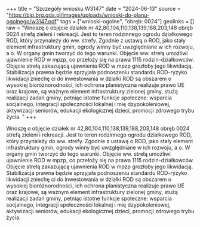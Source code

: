 +++
title = "Szczegóły wniosku W3147"
date = "2024-06-13"
source = "https://bip.brg.gda.pl/images/uploads/wnioski-do-planu-ogolnego/w3147.pdf"
tags = ["wnioski-ogolne", "obręb: 0024"]
geolinks = []
raw = "Wnoszę o objęcie działek nr 42,80,104,110,138,139,188,203,148 obręb 0024 strefą zieleni i rekreacji. Jest to teren rodzinnego ogrodu działkowego ROD, który przynależy do ww. strefy. Zgodnie z ustawą o ROD, jako stały element infrastruktury gmin, ogrody winny być uwzględniane w ich rozwoju, a o. W   organy gmin tworzyć do tego warunki. Objęcie ww. strełą umożliwi ujawnienie ROD w mpzp, co  przełoży się na prawa 1115 rodzin-działkowców. Objęcie strełą zakazującą ujawnienia ROD w mpzp grozłoby jego likwidacją. Stabilizacja prawna będzie sprzyjała podnoszeniu standardu ROD-ryzyko  likwidacji zniechę ci do inwestowania w działki ROD są obszarem o wysokiej bioróżnorodności, ich  ochrona planistyczna realizuje prawo UE oraz krajowe, są ważnym element infrastruktury zielonej  gminy, stużą realizacji zadań gminy, petniąc istotne funkcje społeczne: wsparcia socjalnego, integracji społeczności lokalnej i mię dzypokoleniowej, aktywizacji seniorów, edukacji ekologicznej dzieci, promocji zdrowego trybu życia. "
+++

Wnoszę o objęcie działek nr 42,80,104,110,138,139,188,203,148 obręb 0024 strefą zieleni i
rekreacji. Jest to teren rodzinnego ogrodu działkowego ROD, który przynależy do ww. strefy. Zgodnie z
ustawą o ROD, jako stały element infrastruktury gmin, ogrody winny być uwzględniane w ich rozwoju, a
o.
W 
 organy gmin tworzyć do tego warunki. Objęcie ww. strełą umożliwi ujawnienie ROD w mpzp, co
 przełoży się na prawa 1115 rodzin-działkowców. Objęcie strełą zakazującą ujawnienia ROD w mpzp
grozłoby jego likwidacją. Stabilizacja prawna będzie sprzyjała podnoszeniu standardu ROD-ryzyko
 likwidacji zniechę ci do inwestowania w działki ROD są obszarem o wysokiej bioróżnorodności, ich
 ochrona planistyczna realizuje prawo UE oraz krajowe, są ważnym element infrastruktury zielonej
 gminy, stużą realizacji zadań gminy, petniąc istotne funkcje społeczne: wsparcia socjalnego, integracji
społeczności lokalnej i mię dzypokoleniowej, aktywizacji seniorów, edukacji ekologicznej dzieci, promocji
zdrowego trybu życia.



